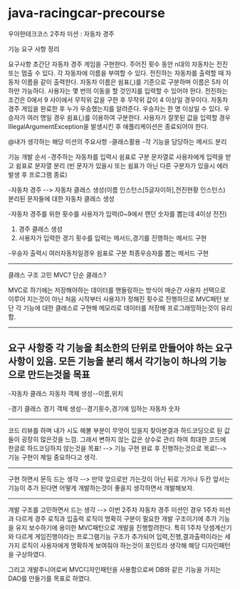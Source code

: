 # java-racingcar-precourse

우아한테크코스 2주차 미션 : 자동차 경주

기능 요구 사항 정리 

요구사항
초간단 자동차 경주 게임을 구현한다.
주어진 횟수 동안 n대의 자동차는 전진 또는 멈출 수 있다.
각 자동차에 이름을 부여할 수 있다. 전진하는 자동차를 출력할 때 자동차 이름을 같이 출력한다.
자동차 이름은 쉼표(,)를 기준으로 구분하며 이름은 5자 이하만 가능하다.
사용자는 몇 번의 이동을 할 것인지를 입력할 수 있어야 한다.
전진하는 조건은 0에서 9 사이에서 무작위 값을 구한 후 무작위 값이 4 이상일 경우이다.
자동차 경주 게임을 완료한 후 누가 우승했는지를 알려준다. 우승자는 한 명 이상일 수 있다.
우승자가 여러 명일 경우 쉼표(,)를 이용하여 구분한다.
사용자가 잘못된 값을 입력할 경우 IllegalArgumentException을 발생시킨 후 애플리케이션은 종료되어야 한다.

@내가 생각하는 해당 미션의 주요사항
-클래스활용
-각 기능을 담당하는 메서드 분리


기능 개발 순서
-경주하는 자동차를 입력시 쉼표로 구분
문자열로 사용자에게 입력을 받고 쉼표로 분자열 분리
(빈 문자가 있을시 또는 쉼표가 아닌 다른 구분자가 있을시 에러 발생 후 프로그램 종료)

-자동차 경주 --> 자동차 클래스 생성(이름 인스턴스[5글자이하],전진현황 인스턴스)
분리된 문자들에 대한 자동차 클래스 생성

-자동차 경주를 위한 횟수를 사용자가 입력(0~9에서 랜던 숫자를 뽑는데 4이상 전진)
1. 경주 클래스 생성
2. 사용자가 입력한 경기 횟수를 입력는 메서드,경기를 진행하는 메서드 구현

-우숭자 출력시 여러자동차일경우 쉼표로 구분
최종우승자를 뽑는 메서드 구현


------------------------------------------------------------------------------------------------

클래스 구조 고민 
MVC? 단순 클래스?

MVC로 하기에는 저장해야하는 데이터를 핸들링하는 방식이 매순간 사용자 선택으로 이루어 지는것이 아닌 처음 시작부터 사용자가 정해진 횟수로 진행하므로 MVC패턴 보단 각 기능에 대한 클래스로 구현해 메모리로 데이터를 저장해 프로그래밍하는것이 유리함.

------------------------------------------------------------------------------------------------
요구 사항중 각 기능을 최소한의 단위로 만들어야 하는 요구사항이 있음.
모든 기능을 분리 해서 각기능이 하나의 기능으로 만드는것을 목표
------------------------------------------------------------------------------------------------

-자동차 클래스
자동차 객체 생성--이름,위치

-경기 클래스
경기 객체 생성--경기횟수,경기에 임하는 자동차 숫자

------------------------------------------------------------------------------------------------
코드 리뷰를 하며 내가 시도 해볼 부분이 무엇이 있을지 찾아본결과 하드코딩으로 된 값들이 굉장히 많은것을 느낌.
그래서 변하지 않는 값은 상수로 관리 하여 최대한 코드에 한글로 하드코딩하지 않는것을 목표! --> 기능 구현 완료 후 진행하는것으로 목료!--> 기능 구현이 제일 중요하다고 생각.

------------------------------------------------------------------------------------------------
구현 하면서 문득 드는 생각 --> 만약 앞으로만 가는것이 아닌 뒤로 가거나 두칸 앞서는 기능이 추가 된다면 어떻게 개발하는것이 좋을지 생각하면서 개발해보자.

------------------------------------------------------------------------------------------------
개발 구조를 고민하면서 드는 생각 --> 이번 2주차 자동차 경주 미션인 경우 1주차 미션과 다르게 경주 로직과 입출력 로직이 명확히 구분이 필요한 개발 구조이기에 추가 기능을 유지 보수하기에 용이한 MVC패턴으로 개발을 진행할려한다.
특히 1주차 덧셈계산기와 다르게 게임진행이라는 프로그램기능 구조가 추가되어 입력,진행,결과출력이라는 세가지 로직이 사용자에게 명확하게 보여줘야 하는것이 포인트라 생각해 해당 디자인패턴을 구상하였다.

그리고 개발주니어로써 MVC디자인패턴을 사용함으로써 DB와 같은 기능을 가지는 DAO를 만들기를 목표로 하였다.























